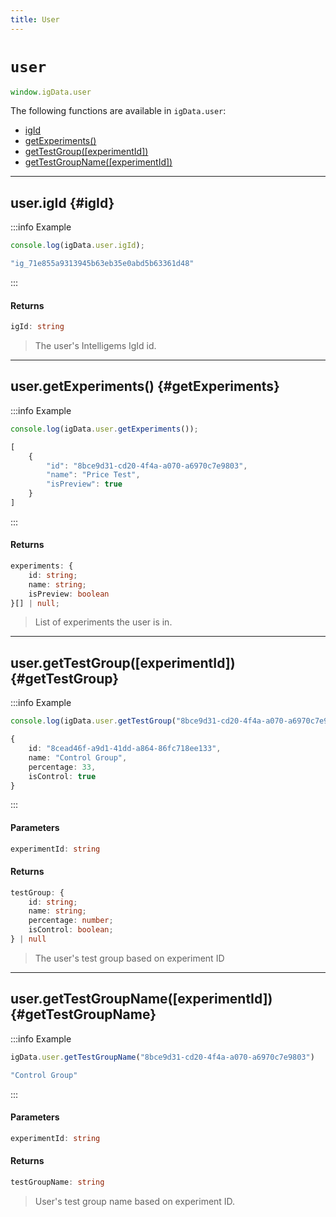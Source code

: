 ```yaml
---
title: User
---
```


# `user`

```ts
window.igData.user
```

The following functions are available in `igData.user`:
- [igId](#igId)
- [getExperiments()](#getExperiments)
- [getTestGroup([experimentId])](#getTestGroup)
- [getTestGroupName([experimentId])](#getTestGroupName)
---

## user.igId {#igId}
:::info Example

```ts
console.log(igData.user.igId);

"ig_71e855a9313945b63eb35e0abd5b63361d48"
```

:::
#### Returns
```ts
igId: string
```
> The user's Intelligems IgId id.



---

## user.getExperiments() {#getExperiments}
:::info Example

```ts
console.log(igData.user.getExperiments());

[
    {
        "id": "8bce9d31-cd20-4f4a-a070-a6970c7e9803",
        "name": "Price Test",
        "isPreview": true
    }
]
```

:::

#### Returns
```ts
experiments: { 
    id: string;
    name: string;
    isPreview: boolean
}[] | null;
```
> List of experiments the user is in.



---

## user.getTestGroup([experimentId]) {#getTestGroup}
:::info Example

```ts
console.log(igData.user.getTestGroup("8bce9d31-cd20-4f4a-a070-a6970c7e9803"))

{
    id: "8cead46f-a9d1-41dd-a864-86fc718ee133", 
    name: "Control Group",
    percentage: 33,
    isControl: true
}
```

:::
#### Parameters
```ts
experimentId: string
```

#### Returns
```ts
testGroup: {
    id: string;
    name: string;
    percentage: number;
    isControl: boolean;
} | null
```
> The user's test group based on experiment ID




---

## user.getTestGroupName([experimentId]) {#getTestGroupName}
:::info Example

```ts
igData.user.getTestGroupName("8bce9d31-cd20-4f4a-a070-a6970c7e9803")

"Control Group"
```

:::


#### Parameters
```ts
experimentId: string
```

#### Returns
```ts
testGroupName: string
```
> User's test group name based on experiment ID.



